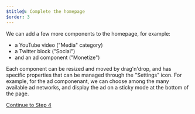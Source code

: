 ```yaml
---
$title@: Complete the homepage
$order: 3
---
```

We can add a few more components to the homepage, for example:
- a YouTube video ("Media" category)
- a Twitter block ("Social")
- and an ad component ("Monetize")

Each component can be resized and moved by drag'n'drop, and has specific properties that can be managed through the "Settings" icon. 
For example, for the ad componenant, we can choose among the many available ad networks, and display the ad on a sticky mode at the bottom of the page.

<amp-img src="/static/img/adsettings.png" width="1441" height="840" layout="responsive" class="screenshot">  

<p class="white"><a class="ampstart-btn right" href="/docs/tutorials/create/detail">Continue to Step 4</a></p>
